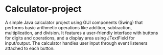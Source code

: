 # Calculator-project
A simple Java calculator project using GUI components (Swing) that performs basic arithmetic operations like addition, subtraction, multiplication, and division. It features a user-friendly interface with buttons for digits and operations, and a display area using JTextField for input/output. The calculator handles user input through event listeners attached to each button.
